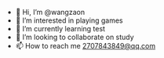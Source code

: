 - 👋 Hi, I’m @wangzaon
- 👀 I’m interested in playing games
- 🌱 I’m currently learning test
- 💞️ I’m looking to collaborate on study
- 📫 How to reach me 2707843849@qq.com

<!---
wangzaon/wangzaon is a ✨ special ✨ repository because its `README.md` (this file) appears on your GitHub profile.
You can click the Preview link to take a look at your changes.
--->
